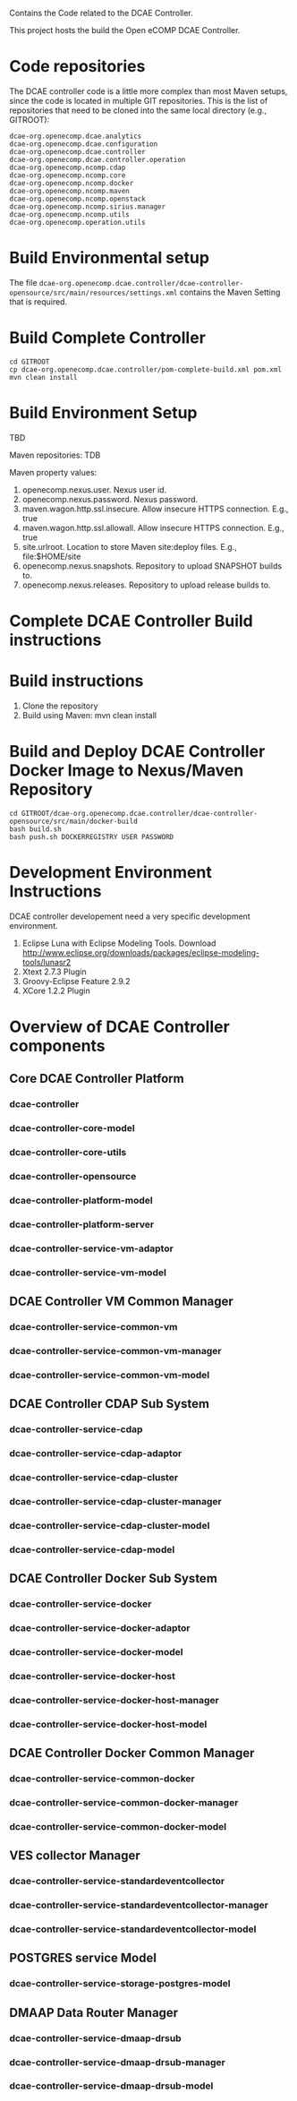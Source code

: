 
Contains the Code related to the DCAE Controller.

This project hosts the build the Open eCOMP DCAE Controller.

# Code repositories

The DCAE controller code is a little more complex than most Maven setups, since the code is located in multiple GIT repositories. This is the list of repositories that need to be cloned into the same local directory (e.g., GITROOT):

	dcae-org.openecomp.dcae.analytics
	dcae-org.openecomp.dcae.configuration
	dcae-org.openecomp.dcae.controller
	dcae-org.openecomp.dcae.controller.operation
	dcae-org.openecomp.ncomp.cdap
	dcae-org.openecomp.ncomp.core
	dcae-org.openecomp.ncomp.docker
	dcae-org.openecomp.ncomp.maven
	dcae-org.openecomp.ncomp.openstack
	dcae-org.openecomp.ncomp.sirius.manager
	dcae-org.openecomp.ncomp.utils
	dcae-org.openecomp.operation.utils

# Build Environmental setup

The file `dcae-org.openecomp.dcae.controller/dcae-controller-opensource/src/main/resources/settings.xml` contains the Maven Setting that is required.

# Build Complete Controller

	cd GITROOT
	cp dcae-org.openecomp.dcae.controller/pom-complete-build.xml pom.xml
	mvn clean install


# Build Environment Setup

TBD

Maven repositories: TDB

Maven property values:

1. openecomp.nexus.user. Nexus user id.
2. openecomp.nexus.password. Nexus password.
3. maven.wagon.http.ssl.insecure. Allow insecure HTTPS connection. E.g., true 
4. maven.wagon.http.ssl.allowall. Allow insecure HTTPS connection. E.g., true 
5. site.urlroot. Location to store Maven site:deploy files. E.g., file:$HOME/site 
6. openecomp.nexus.snapshots. Repository to upload SNAPSHOT builds to.
7. openecomp.nexus.releases. Repository to upload release builds to.


# Complete DCAE Controller Build instructions


# Build instructions

1. Clone the repository
2. Build using Maven: mvn clean install

# Build and Deploy DCAE Controller Docker Image to Nexus/Maven Repository

	cd GITROOT/dcae-org.openecomp.dcae.controller/dcae-controller-opensource/src/main/docker-build
	bash build.sh 
	bash push.sh DOCKERREGISTRY USER PASSWORD

# Development Environment Instructions

DCAE controller developement need a very specific development environment.

1. Eclipse Luna with Eclipse Modeling Tools. Download http://www.eclipse.org/downloads/packages/eclipse-modeling-tools/lunasr2
2. Xtext 2.7.3 Plugin
3. Groovy-Eclipse Feature 2.9.2
4. XCore 1.2.2 Plugin


# Overview of DCAE Controller components

## Core DCAE Controller Platform
### dcae-controller
### dcae-controller-core-model
### dcae-controller-core-utils
### dcae-controller-opensource
### dcae-controller-platform-model
### dcae-controller-platform-server
### dcae-controller-service-vm-adaptor
### dcae-controller-service-vm-model

## DCAE Controller VM Common Manager

### dcae-controller-service-common-vm
### dcae-controller-service-common-vm-manager
### dcae-controller-service-common-vm-model

## DCAE Controller CDAP Sub System

### dcae-controller-service-cdap
### dcae-controller-service-cdap-adaptor
### dcae-controller-service-cdap-cluster
### dcae-controller-service-cdap-cluster-manager
### dcae-controller-service-cdap-cluster-model
### dcae-controller-service-cdap-model

## DCAE Controller Docker Sub System

### dcae-controller-service-docker
### dcae-controller-service-docker-adaptor
### dcae-controller-service-docker-model
### dcae-controller-service-docker-host
### dcae-controller-service-docker-host-manager
### dcae-controller-service-docker-host-model

## DCAE Controller Docker Common Manager

### dcae-controller-service-common-docker
### dcae-controller-service-common-docker-manager
### dcae-controller-service-common-docker-model

## VES collector Manager

### dcae-controller-service-standardeventcollector
### dcae-controller-service-standardeventcollector-manager
### dcae-controller-service-standardeventcollector-model

## POSTGRES service Model

### dcae-controller-service-storage-postgres-model

## DMAAP Data Router Manager

### dcae-controller-service-dmaap-drsub
### dcae-controller-service-dmaap-drsub-manager
### dcae-controller-service-dmaap-drsub-model

